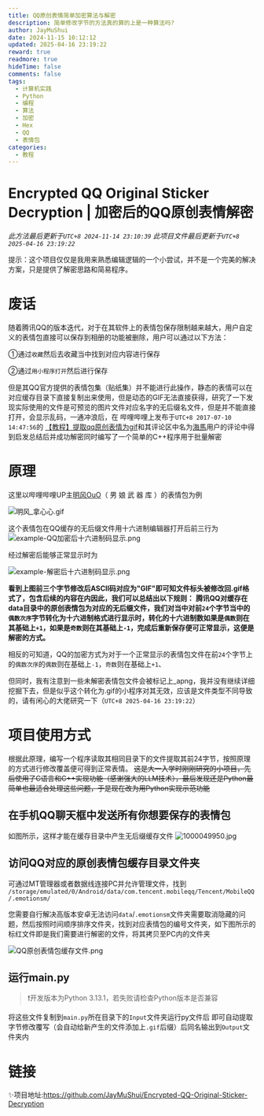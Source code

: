 ```yaml
---
title: QQ原创表情简单加密算法与解密
description: 简单修改字节的方法真的算的上是一种算法吗?
author: JayMuShui
date: 2024-11-15 10:12:12
updated: 2025-04-16 23:19:22
reward: true
readmore: true
hideTime: false
comments: false
tags:
  - 计算机实践
  - Python
  - 编程
  - 算法
  - 加密
  - Hex
  - QQ
  - 表情包
categories:
  - 教程
---
```

# Encrypted QQ Original Sticker Decryption | 加密后的QQ原创表情解密
_此方法最后更新于`UTC+8 2024-11-14 23:10:39`_
_此项目文件最后更新于`UTC+8 2025-04-16 23:19:22`_


提示：这个项目仅仅是我用来熟悉编辑逻辑的一个小尝试，并不是一个完美的解决方案，只是提供了解密思路和简易程序。
# 废话
随着腾讯QQ的版本迭代，对于在其软件上的表情包保存限制越来越大，用户自定义的表情包直接可以保存到相册的功能被删除，用户可以通过以下方法：

①通过`收藏`然后去收藏当中找到对应内容进行保存

②通过`用小程序打开`然后进行保存

但是其QQ官方提供的表情包集（贴纸集）并不能进行此操作，静态的表情可以在对应缓存目录下直接复制出来使用，但是动态的GIF无法直接获得，研究了一下发现实际使用的文件是可预览的图片文件对应名字的无后缀名文件，但是并不能直接打开，会显示乱码，一通冲浪后，在
哔哩哔哩上发布于`UTC+8 2017-07-10 14:47:56`的  [【教程】提取qq原创表情为gif](https://www.bilibili.com/video/av12064055/)和其评论区中名为[海馬](https://space.bilibili.com/619422)用户的评论中得到启发总结后并成功解密同时编写了一个简单的C++程序用于批量解密

# 原理

这里以哔哩哔哩UP主[明风OuO](https://space.bilibili.com/274939213)（ 男 娘 武 器 库 ）的表情包为例



![明风_拿心心.gif](https://cloudflare-imgbed-telegraph.pages.dev/file/1731597689310_明风_拿心心.gif)


这个表情包在QQ缓存的无后缀文件用十六进制编辑器打开后前三行为
![example-QQ加密后十六进制码显示.png](https://cloudflare-imgbed-telegraph.pages.dev/file/1731598017540_example-QQ加密后十六进制码显示.png)

<!-- more -->

经过解密后能够正常显示时为

![example-解密后十六进制码显示.png](https://cloudflare-imgbed-telegraph.pages.dev/file/1731598023015_example-解密后十六进制码显示.png)


**看到上图前三个字节修改后ASCII码对应为"GIF"即可知文件标头被修改回.gif格式了，包含后续的内容在内因此，我们可以总结出以下规则：**
**腾讯QQ对缓存在data目录中的原创表情包为对应的无后缀文件，我们对当中对前`24`个字节当中的`偶数次序`字节转化为十六进制格式进行显示时，转化的十六进制数如果是`偶数`则在其基础上`+1`，如果是`奇数`则在其基础上`-1`，完成后重新保存便可正常显示，这便是解密的方式。**



相反的可知道，QQ的加密方式为对于一个正常显示的表情包文件在前`24`个字节上的`偶数次序`的`偶数`则在基础上`-1`，`奇数`则在基础上`+1`、

但同时，我有注意到一些未解密表情包文件会被标记上_apng，我并没有继续详细挖掘下去，但是似乎这个转化为.gif的小程序对其无效，应该是文件类型不同导致的，请有闲心的大佬研究一下（`UTC+8 2025-04-16 23:19:22`）


# 项目使用方式

根据此原理，编写一个程序读取其相同目录下的文件提取其前24字节，按照原理的方式进行修改覆盖便可得到正常表情。
~~这是大一入学时刚刚研究的小项目，先后使用了C语言和C++实现功能（感谢强大的LLM技术），最后发现还是Python最简单也最适合处理这些问题，于是现在改为用Python实现示范功能~~



## 在手机QQ聊天框中发送所有你想要保存的表情包
如图所示，这样才能在缓存目录中产生无后缀缓存文件
![1000049950.jpg](https://cloudflare-imgbed-telegraph.pages.dev/file/1731598798639_1000049950.jpg)
## 访问QQ对应的原创表情包缓存目录文件夹

可通过MT管理器或者数据线连接PC并允许管理文件，找到
`/storage/emulated/0/Android/data/com.tencent.mobileqq/Tencent/MobileQQ/.emotionsm/`


您需要自行解决高版本安卓无法访问`data`/`.emotionsm`文件夹需要取消隐藏的问题，然后按照时间顺序排序文件夹，找到对应表情包的编号文件夹，如下图所示的标红文件即是我们需要进行解密的文件，将其拷贝至PC内的文件夹

![QQ原创表情包缓存文件.png](https://cloudflare-imgbed-telegraph.pages.dev/file/1731636209772_QQ原创表情包缓存文件.png)



## 运行main.py
>❗开发版本为Python 3.13.1，若失败请检查Python版本是否兼容

将这些文件复制到`main.py`所在目录下的`Input`文件夹运行py文件后
即可自动提取字节修改覆写（会自动给新产生的文件添加上`.gif`后缀）后同名输出到`Output`文件夹内



# 链接
✨项目地址:https://github.com/JayMuShui/Encrypted-QQ-Original-Sticker-Decryption



